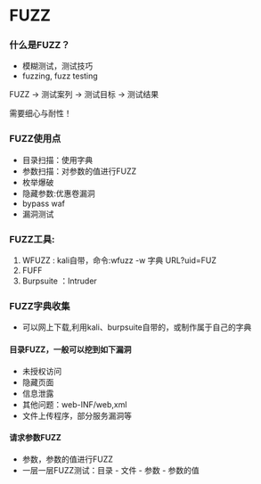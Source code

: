 # FUZZ

### 什么是FUZZ？
- 模糊测试，测试技巧
- fuzzing, fuzz testing

FUZZ -> 测试案列 -> 测试目标 -> 测试结果

需要细心与耐性！

### FUZZ使用点
- 目录扫描：使用字典
- 参数扫描：对参数的值进行FUZZ
- 枚举爆破
- 隐藏参数:优惠卷漏洞
- bypass waf
- 漏洞测试


### FUZZ工具:
1. WFUZZ : kali自带，命令:wfuzz -w 字典 URL?uid=FUZ
2. FUFF
3. Burpsuite ：Intruder

### FUZZ字典收集
- 可以网上下载,利用kali、burpsuite自带的，或制作属于自己的字典

#### 目录FUZZ，一般可以挖到如下漏洞
- 未授权访问
- 隐藏页面
- 信息泄露
- 其他问题：web-INF/web,xml
- 文件上传程序，部分服务漏洞等

#### 请求参数FUZZ
- 参数，参数的值进行FUZZ
- 一层一层FUZZ测试：目录 - 文件 - 参数 - 参数的值
